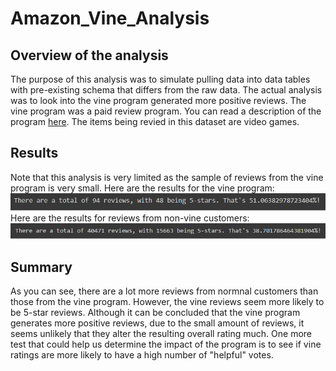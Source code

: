 # Amazon_Vine_Analysis
## Overview of the analysis

The purpose of this analysis was to simulate pulling data into data tables with pre-existing schema that differs from the raw data. The actual analysis was to look into the vine program generated more positive reviews. The vine program was a paid review program. You can read a description of the program [here](https://www.amazon.com/vine/about). The items being revied in this dataset are video games.

## Results

Note that this analysis is very limited as the sample of reviews from the vine program is very small. Here are the results for the vine program:
![y_vine](https://github.com/bpiffard/Amazon_Vine_Analysis/blob/03462126642d09431a0cc15916ce471a5def33dc/images/y_vine_results.png)
Here are the results for reviews from non-vine customers:
![n_vine](https://github.com/bpiffard/Amazon_Vine_Analysis/blob/03462126642d09431a0cc15916ce471a5def33dc/images/n_vine_results.png)
## Summary
As you can see, there are a lot more reviews from normnal customers than those from the vine program. However, the vine reviews seem more likely to be 5-star reviews. Although it can be concluded that the vine program generates more positive reviews, due to the small amount of reviews, it seems unlikely that they alter the resulting overall rating much. One more test that could help us determine the impact of the program is to see if vine ratings are more likely to have a high number of "helpful" votes.

